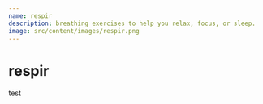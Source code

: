 ```yaml
---
name: respir
description: breathing exercises to help you relax, focus, or sleep.
image: src/content/images/respir.png
---
```


# respir

test
